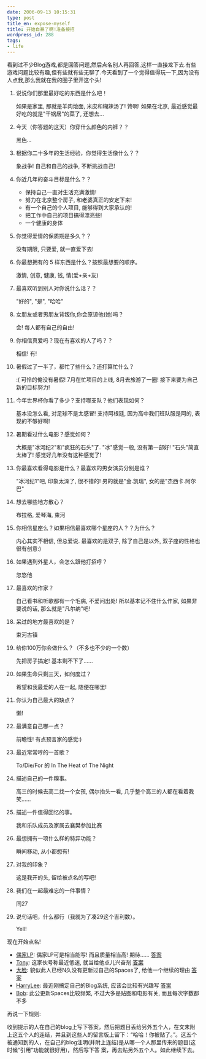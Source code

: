 ```yaml
---
date: 2006-09-13 10:15:31
type: post
title_en: expose-myself
title: 开始自暴了啊!准备接招
wordpress_id: 288
tags:
- life
---
```


看到过不少Blog游戏,都是回答问题,然后点名别人再回答,这样一直接龙下去.有些游戏问题比较有趣,但有些就有些无聊了.今天看到了一个觉得值得玩一下,因为没有人点我,那么我就在我的圈子里开这个头!

1. 说说你们那里最好吃的东西是什么吧！

	如果是家里, 那就是羊肉烩面, 米皮和糊辣汤了! 馋啊!
如果在北京, 最近感觉最好吃的就是"干锅居"的菜了, 还想去...

2. 今天（你答题的这天）你穿什么颜色的内裤？？

	黑色...

3. 根据你二十多年的生活经验，你觉得生活像什么？？

	象战争! 自己和自己的战争, 不断挑战自己!

4. 你近几年的奋斗目标是什么？？

	* 保持自己一直对生活充满激情!
	* 努力在北京整个房子, 和老婆真正的安定下来!
	* 有一个自己的个人项目, 能够得到大家承认的!
	* 把工作中自己的项目搞得漂亮些!
	* 一个健康的身体

5. 你觉得爱情的保质期是多久？？

	没有期限, 只要爱, 就一直爱下去!

6. 你最想拥有的 5 样东西是什么？按照最想要的顺序。

	激情, 创意, 健康, 钱, 情(爱+亲+友)

7. 最喜欢听到别人对你说什么话？？

	"好的", "是", "哈哈"

8. 女朋友或者男朋友背叛你,你会原谅他(她)吗？

	会! 每人都有自己的自由!

9. 你相信真爱吗？现在有喜欢的人了吗？？

	相信! 有!

10. 暑假过了一半了，都忙了些什么？还打算忙什么？

	:( 可怜的俺没有暑假! 7月在忙项目的上线, 8月去旅游了一圈! 接下来要为自己新的目标努力!

11. 今年世界杯你看了多少？支持哪支队？他们表现如何？

	基本没怎么看, 对足球不是太感冒! 支持阿根廷, 因为高中我们班队服是阿的, 表现的不够好啊!

12. 暑期看过什么电影？感觉如何？

	大概是"冰河纪2"和"疯狂的石头"了. "冰"感觉一般, 没有第一部好! "石头"简直太棒了! 感觉好几年没有这种感觉了!

13. 你最喜欢看得电影是什么？最喜欢的男女演员分别是谁？
	
	"冰河纪1"吧, 印象太深了, 很不错的! 男的就是"金.凯瑞", 女的是"杰西卡.阿尔巴"

14. 想去哪些地方散心？

	布拉格, 爱琴海, 束河

15. 你相信星座么？如果相信最喜欢哪个星座的人？？为什么？

	内心其实不相信, 但总爱说. 最喜欢的是双子, 除了自己是以外, 双子座的性格也很有创意:)

16. 如果遇到外星人，会怎么跟他打招呼？

	忽悠他

17. 最喜欢的作家？

	自己看书和听歌都有一个毛病, 不爱问出处! 所以基本记不住什么作家, 如果非要说的话, 那么就是"凡尔纳"吧!

18. 呆过的地方最喜欢的是？

	束河古镇

19. 给你100万你会做什么？（不多也不少的一个数）

	先把房子搞定! 基本剩不下了......

20. 如果生命只剩三天，如何度过？

	希望和我最爱的人在一起, 随便在哪里!

21. 你认为自己最大的缺点？

	懒!

22. 最满意自己哪一点？

	前瞻性! 有点预言家的感觉:)

23. 最近常常哼的一首歌？

	To/Die/For 的 In The Heat of The Night

24. 描述自己的一件糗事。

	高三的时候去高二找一个女孩, 偶尔抬头一看, 几乎整个高三的人都在看着我笑......

25. 描述一件值得回忆的事。

	我和乐队成员及家属去襄樊参加比赛

26. 最想拥有一项什么样的特异功能？

	瞬间移动, 从小都想有!

27. 对我的印象？

	这是我开的头, 留给被点名的写吧!

28. 我们在一起最难忘的一件事情？

	同27

29. 说句话吧，什么都行（我就为了凑29这个吉利数）。

	Yell!

现在开始点名!
	
* [偶家LP](http://beckylog.spaces.live.com): 偶家LP可是相当能写! 而且质量相当高! 期待...... [答案](http://beckylog.spaces.live.com/blog/cns!D908F0015A2196E!996.entry)
* [Tony](http://tonyleitian.spaces.live.com): 这家伙号称最近低迷, 就当给他点儿兴奋剂 [答案](http://tonyleitian.spaces.live.com/blog/cns!7D428C9B57BE1FCE!546.entry)
* [大脸](http://songzf.spaces.live.com): 貌似此人已经N久没有更新过自己的Spaces了, 给他一个继续的理由 [答案](http://songzf.spaces.live.com/blog/cns!D4A037CEB383699B!351.entry)
* [HarryLee](http://www.icbean.com/harry/default.asp): 最近刚搞定自己的Blog系统, 应该会比较有兴趣写 [答案](http://www.icbean.com/harry/article.asp?id=14)
* [Bob](http://guizhongjing2000.spaces.live.com): 此公更新Spaces比较频繁, 不过大多是贴图和电影有关, 而且每次字数都不多

再说一下规则:

收到提示的人在自己的blog上写下答案，然后把题目丢给另外五个人，在文末附上这五个人的连结，并且到这些人的留言版上留下：“哈哈！你被贴了。”。这五个被通知到的人，在自己的blog注明(并附上连结)是从哪一个人那里传来的题目(这时候“引用”功能就很好用)，然后写下答 案，再去贴另外五个人。如此继续下去。
